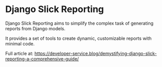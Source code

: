 # Django Slick Reporting

Django Slick Reporting aims to simplify the complex task of generating reports from Django models. 

It provides a set of tools to create dynamic, customizable reports with minimal code.

Full article at: https://developer-service.blog/demystifying-django-slick-reporting-a-comprehensive-guide/
